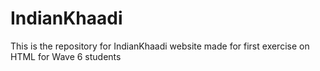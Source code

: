 # IndianKhaadi
This is the repository for IndianKhaadi website made for first exercise on HTML for Wave 6 students
